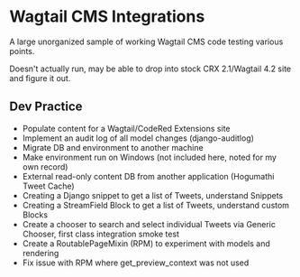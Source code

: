 # Wagtail CMS Integrations

A large unorganized sample of working Wagtail CMS code testing various points.

Doesn't actually run, may be able to drop into stock CRX 2.1/Wagtail 4.2 site and figure it out.

## Dev Practice

* Populate content for a Wagtail/CodeRed Extensions site
* Implement an audit log of all model changes (django-auditlog)
* Migrate DB and environment to another machine
* Make environment run on Windows (not included here, noted for my own record)
* External read-only content DB from another application (Hogumathi Tweet Cache)
* Creating a Django snippet to get a list of Tweets, understand Snippets
* Creating a StreamField Block to get a list of Tweets, understand custom Blocks
* Create a chooser to search and select individual Tweets via Generic Chooser, first class integration smoke test
* Create a RoutablePageMixin (RPM) to experiment with models and rendering
* Fix issue with RPM where get_preview_context was not used
